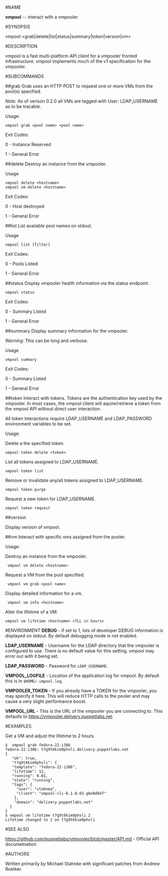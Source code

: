 #NAME

**vmpool** -- interact with a vmpooler


#SYNOPSIS

vmpool <grab|delete|list|status|summary|token|version|vm>

#DESCRIPTION

vmpool is a fast multi-platform API client for a vmpooler fronted infrastructure. vmpool implements much of the v1 specification for the vmpooler.

#SUBCOMMANDS

##grab
Grab uses an HTTP POST to request one or more VMs from the pool(s) specified.

_Note:_ As of verison 0.2.0 all VMs are tagged with User: LDAP_USERNAME as to be tracable.

Usage:

    vmpool grab <pool name> <pool name>

Exit Codes:

0 - Instance Reserved

1 - General Error

##delete
Destroy an instance from the vmpooler.

Usage

    vmpool delete <hostname>
    vmpool vm delete <hostname>

Exit Codes:

0 - Host destroyed

1 - General Error

##list
List available pool names on stdout.

Usage

    vmpool list [filter]

Exit Codes:

0 - Pools Listed

1 - General Error


##status
Display vmpooler health information via the status endpoint.

    vmpool status

Exit Codes:

0 - Summary Listed

1 - General Error

##summary
Display summary information for the vmpooler.

_Warning_: This can be long and verbose.

Usage

    vmpool summary
    
Exit Codes:

0 - Summary Listed

1 - General Error

##token
Interact with tokens. Tokens are the authentication key used by the vmpooler. In most cases, the vmpool client will aquire/retrieve a token from the vmpool API without direct user interaction.

All token interactions require LDAP_USERNAME and LDAP_PASSWORD environment variables to be set.

Usage:
     
Delete a the specified token.

    vmpool token delete <token>
    
List all tokens assigned to LDAP_USERNAME.
    
    vmpool token list
    
Remove or invalidate any/all tokens assigned to LDAP_USERNAME.
    
    vmpool token purge
    
Request a new token for LDAP_USERNAME.    
    
    vmpool token request

##version

Display version of vmpool.

##vm
Interact with specific vms assigned from the pooler.

Usage:

Destroy an instance from the vmpooler.
    
     vmpool vm delete <hostname>

Request a VM from the pool specified. 

     vmpool vm grab <pool name>

Display detailed information for a vm.

     vmpool vm info <hostname>

Alter the lifetime of a VM.


    vmpool vm lifetime <hostname> <TLL in hours>


#ENVIRONMENT
**DEBUG** - if set to 1, lots of developer DEBUG information is displayed on stdout. By default debugging mode is not enabled.

**LDAP_USERNAME** - Username for the LDAP directory that the vmpooler is configured to use. There is no default value for this setting. vmpool may error out with it being set.

**LDAP_PASSWORD** - Password for `LDAP_USERNAME`.

**VMPOOL_LOGFILE** - Location of the application log for vmpool. By default this is in `$HOME/.vmpool.log`.

**VMPOOLER_TOKEN** - If you already have a TOKEN for the vmpooler, you may specify it here. This will reduce HTTP calls to the pooler and may cause a very slight performance boost. 

**VMPOOL_URL** - This is the URL of the vmpooler you are connecting to. This defaults to https://vmpooler.delivery.puppetlabs.net


#EXAMPLES

Get a VM and adjust the lifetime to 2 hours.

    $  vmpool grab fedora-22-i386
    fedora-22-i386: t7g9t6kim9phvli.delivery.puppetlabs.net
    {
       "ok": true,
       "t7g9t6kim9phvli": {
       "template": "fedora-22-i386",
       "lifetime": 12,
       "running": 0.01,
       "state": "running",
       "tags": {
         "user": "stahnma",
         "client": "vmpool-cli-0.1.0.65.gbe0d847"
        },
        "domain": "delivery.puppetlabs.net"
      }
    }
    $ vmpool vm lifetime t7g9t6kim9phvli 2
    Lifetime changed to 2 on t7g9t6kim9phvli

#SEE ALSO

https://github.com/puppetlabs/vmpooler/blob/master/API.md - Official API documetnation


#AUTHORS

Written primarily by Michael Stahnke with significant patches from Andrew Roetker.

